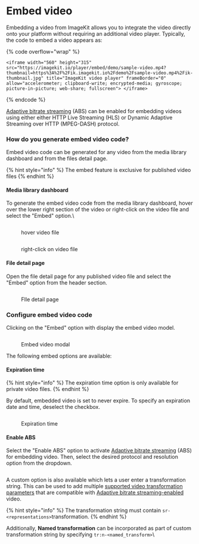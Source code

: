 # Embed video

Embedding a video from ImageKit allows you to integrate the video directly onto your platform without requiring an additional video player. Typically, the code to embed a video appears as:

{% code overflow="wrap" %}
```
<iframe width="560" height="315" src="https://imagekit.io/player/embed/demo/sample-video.mp4?thumbnail=https%3A%2F%2Fik.imagekit.io%2Fdemo%2Fsample-video.mp4%2Fik-thumbnail.jpg" title="ImageKit video player" frameBorder="0" allow="accelerometer; clipboard-write; encrypted-media; gyroscope; picture-in-picture; web-share; fullscreen"> </iframe>
```
{% endcode %}

[Adaptive bitrate streaming](video-transformation/adaptive-bitrate-streaming.md) (ABS) can be enabled for embedding videos using either either HTTP Live Streaming (HLS) or Dynamic Adaptive Streaming over HTTP (MPEG-DASH) protocol.

### How do you generate embed video code?

Embed video code can be generated for any video from the media library dashboard and from the files detail page.

{% hint style="info" %}
The embed feature is exclusive for published video files
{% endhint %}

#### Media library dashboard

To generate the embed video code from the media library dashboard, hover over the lower right section of the video or right-click on the video file and select the "Embed" option.\


<div>

<figure><img src="../.gitbook/assets/Screenshot 2023-10-09 at 3.15.42 PM.png" alt=""><figcaption><p>hover video file</p></figcaption></figure>

 

<figure><img src="../.gitbook/assets/Screenshot 2023-10-09 at 3.16.21 PM.png" alt=""><figcaption><p>right-click on video file</p></figcaption></figure>

</div>

#### File detail page

Open the file detail page for any published video file and select the "Embed" option from the header section.

<figure><img src="../.gitbook/assets/Screenshot 2023-10-09 at 3.12.48 PM.png" alt=""><figcaption><p>FIle detail page</p></figcaption></figure>

### Configure embed video code

Clicking on the "Embed" option with display the embed video model.

<figure><img src="../.gitbook/assets/Screenshot 2023-10-09 at 3.16.41 PM.png" alt=""><figcaption><p>Embed video modal</p></figcaption></figure>

The following embed options are available:&#x20;

#### Expiration time

{% hint style="info" %}
The expiration time option is only available for private video files.
{% endhint %}

By default, embedded video is set to never expire. To specify an expiration date and time, deselect the checkbox.

<figure><img src="../.gitbook/assets/Screenshot 2023-10-09 at 3.17.07 PM.png" alt=""><figcaption><p>Expiration time</p></figcaption></figure>

#### Enable ABS

Select the "Enable ABS" option to activate [Adaptive bitrate streaming](video-transformation/adaptive-bitrate-streaming.md) (ABS) for embedding video. Then, select the desired protocol and resolution option from the dropdown.

<figure><img src="../.gitbook/assets/Screenshot 2023-10-09 at 3.17.43 PM.png" alt=""><figcaption></figcaption></figure>

A custom option is also available which lets a user enter a transformation string. This can be used to add multiple [supported video transformation parameters](image-transformations/resize-crop-and-other-transformations.md) that are compatible with [Adaptive bitrate streaming-enabled](video-transformation/adaptive-bitrate-streaming.md) video.

{% hint style="info" %}
The transformation string must contain `sr-<representations>`transformation.
{% endhint %}

Additionally, **Named transformation** can be incorporated as part of custom transformation string by specifying `tr:n-<named_transform>`\
